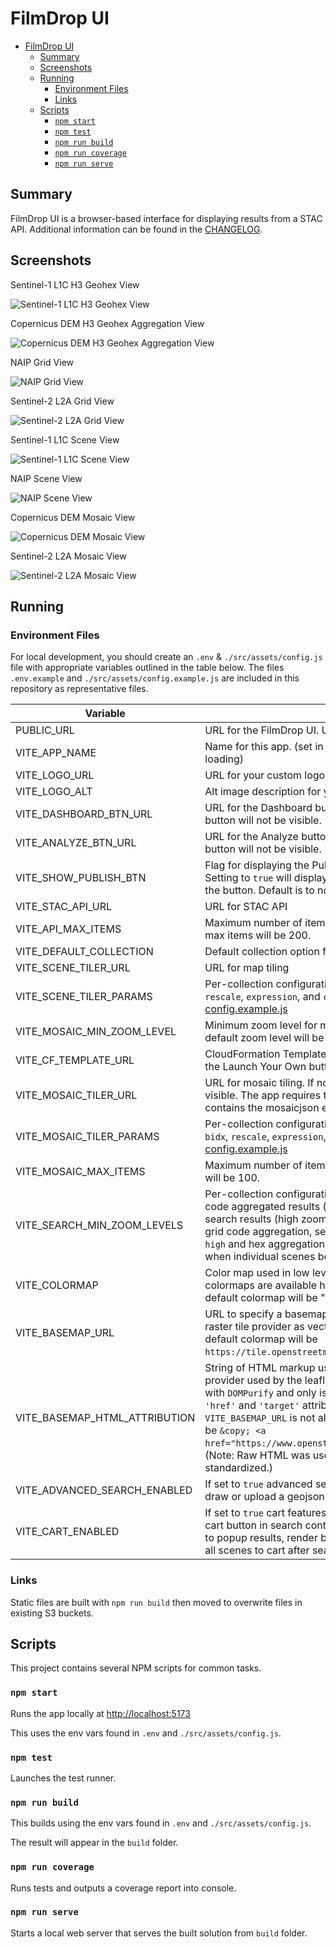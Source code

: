 # FilmDrop UI

- [FilmDrop UI](#filmdrop-ui)
  - [Summary](#summary)
  - [Screenshots](#screenshots)
  - [Running](#running)
    - [Environment Files](#environment-files)
    - [Links](#links)
  - [Scripts](#scripts)
    - [`npm start`](#npm-start)
    - [`npm test`](#npm-test)
    - [`npm run build`](#npm-run-build)
    - [`npm run coverage`](#npm-run-coverage)
    - [`npm run serve`](#npm-run-serve)

## Summary

FilmDrop UI is a browser-based interface for displaying results from a STAC API. Additional information can be found in the [CHANGELOG](CHANGELOG.md).

## Screenshots

Sentinel-1 L1C H3 Geohex View

![Sentinel-1 L1C H3 Geohex View](/screenshots/s1-hex.jpg)

Copernicus DEM H3 Geohex Aggregation View

![Copernicus DEM H3 Geohex Aggregation View](/screenshots/cop-dem-hex.jpg)

NAIP Grid View

![NAIP Grid View](/screenshots/naip-grid.jpg)

Sentinel-2 L2A Grid View

![Sentinel-2 L2A Grid View](/screenshots/s2-l2a-grid.jpg)

Sentinel-1 L1C Scene View

![Sentinel-1 L1C Scene View](/screenshots/s1-scene.jpg)

NAIP Scene View

![NAIP Scene View](/screenshots/naip-scene.jpg)

Copernicus DEM Mosaic View

![Copernicus DEM Mosaic View](/screenshots/cop-dem-mosaic.jpg)

Sentinel-2 L2A Mosaic View

![Sentinel-2 L2A Mosaic View](/screenshots/s2-l2a-mosaic.jpg)

## Running

### Environment Files

For local development, you should create an `.env` & `./src/assets/config.js` file with appropriate variables outlined in the table below.
The files `.env.example` and `./src/assets/config.example.js` are included in this repository as representative files.

| Variable                      | Description                                                                                                                                                                                                                                                                                                                                                                                                                                                                                                                        | Required |
| ----------------------------- | ---------------------------------------------------------------------------------------------------------------------------------------------------------------------------------------------------------------------------------------------------------------------------------------------------------------------------------------------------------------------------------------------------------------------------------------------------------------------------------------------------------------------------------- | -------- |
| PUBLIC_URL                    | URL for the FilmDrop UI. Useful when using a CDN to host application.                                                                                                                                                                                                                                                                                                                                                                                                                                                              | Optional |
| VITE_APP_NAME                 | Name for this app. (set in `.env`, because it is needed prior to any JS loading)                                                                                                                                                                                                                                                                                                                                                                                                                                                   | Optional |
| VITE_LOGO_URL                 | URL for your custom logo                                                                                                                                                                                                                                                                                                                                                                                                                                                                                                           | Optional |
| VITE_LOGO_ALT                 | Alt image description for your custom logo                                                                                                                                                                                                                                                                                                                                                                                                                                                                                         | Optional |
| VITE_DASHBOARD_BTN_URL        | URL for the Dashboard button at the top right of the UI. If not set, the button will not be visible.                                                                                                                                                                                                                                                                                                                                                                                                                               | Optional |
| VITE_ANALYZE_BTN_URL          | URL for the Analyze button at the bottom left of the UI. If not set, the button will not be visible.                                                                                                                                                                                                                                                                                                                                                                                                                               | Optional |
| VITE_SHOW_PUBLISH_BTN         | Flag for displaying the Publish button at the bottom left of the UI. Setting to `true` will display the button, any other value will not display the button. Default is to not display the button.                                                                                                                                                                                                                                                                                                                                 | Optional |
| VITE_STAC_API_URL             | URL for STAC API                                                                                                                                                                                                                                                                                                                                                                                                                                                                                                                   | Required |
| VITE_API_MAX_ITEMS            | Maximum number of items requested from API. If not set, the default max items will be 200.                                                                                                                                                                                                                                                                                                                                                                                                                                         | Optional |
| VITE_DEFAULT_COLLECTION       | Default collection option for collection dropdown                                                                                                                                                                                                                                                                                                                                                                                                                                                                                  | Optional |
| VITE_SCENE_TILER_URL          | URL for map tiling                                                                                                                                                                                                                                                                                                                                                                                                                                                                                                                 | Required |
| VITE_SCENE_TILER_PARAMS       | Per-collection configuration of TiTiler `assets`, `color_formula`, `bidx`, `rescale`, `expression`, and `colormap_name` parameters. Example in [config.example.js](./src/assets/config.example.js)                                                                                                                                                                                                                                                                                                                                 | Optional |
| VITE_MOSAIC_MIN_ZOOM_LEVEL    | Minimum zoom level for mosaic view search results. If not set, the default zoom level will be 7.                                                                                                                                                                                                                                                                                                                                                                                                                                   | Optional |
| VITE_CF_TEMPLATE_URL          | CloudFormation Template URL used to create a new stack. If not set, the Launch Your Own button will not be visible.                                                                                                                                                                                                                                                                                                                                                                                                                | Optional |
| VITE_MOSAIC_TILER_URL         | URL for mosaic tiling. If not set, the View Mode selector will not be visible. The app requires the use of the [NASA IMPACT TiTiler fork](https://github.com/NASA-IMPACT/titiler) as it contains the mosaicjson endpoints needed.                                                                                                                                                                                                                                                                                                  | Optional |
| VITE_MOSAIC_TILER_PARAMS      | Per-collection configuration of TiTiler mosaic `assets`, `color_formula`, `bidx`, `rescale`, `expression`, and `colormap_name` parameters. Example in [config.example.js](./src/assets/config.example.js)                                                                                                                                                                                                                                                                                                                          | Optional |
| VITE_MOSAIC_MAX_ITEMS         | Maximum number of items in mosaic. If not set, the default max items will be 100.                                                                                                                                                                                                                                                                                                                                                                                                                                                  | Optional |
| VITE_SEARCH_MIN_ZOOM_LEVELS   | Per-collection configuration for minimum zoom levels needed for grid code aggregated results (medium zoom level) and single scene search results (high zoom level). Example: [config.example.js](./src/assets/config.example.js). If no grid code aggregation, set value for `medium` to be the same value as `high` and hex aggregations will be used until the zoom level is reached when individual scenes become available.                                                                                                    | Optional |
| VITE_COLORMAP                 | Color map used in low level hex grid search results. Complete list of colormaps are available here: [bpostlethwaite/colormap](https://github.com/bpostlethwaite/colormap). If not set, the default colormap will be "viridis".                                                                                                                                                                                                                                                                                                     | Optional |
| VITE_BASEMAP_URL              | URL to specify a basemap provider used by the leaflet map. Must be a raster tile provider as vector tiles are not supported. If not set, the default colormap will be `https://tile.openstreetmap.org/{z}/{x}/{y}.png`.                                                                                                                                                                                                                                                                                                            | Optional |
| VITE_BASEMAP_HTML_ATTRIBUTION | String of HTML markup used to set the attribution for the basemap provider used by the leaflet map. Markup is sanitized prior to render with `DOMPurify` and only is retricted to only allow `html`, `'a' tags`, and `'href'` and `'target'` attributes. Custom attribution will not render if `VITE_BASEMAP_URL` is not also set. If not set, the default attribution will be `&copy; <a href="https://www.openstreetmap.org/copyright">OpenStreetMap</a>`. (Note: Raw HTML was used here since attribution is non-standardized.) | Optional |
| VITE_ADVANCED_SEARCH_ENABLED  | If set to `true` advanced search options will render and allow users to draw or upload a geojson file to use as search bounds.                                                                                                                                                                                                                                                                                                                                                                                                     | Optional |
| VITE_CART_ENABLED             | If set to `true` cart features will be enabled. These include: rendering cart button in search controls bar, adding cart management buttons to popup results, render buttons in messages to quickly add some or all scenes to cart after search completes.                                                                                                                                                                                                                                                                         | Optional |

### Links

Static files are built with `npm run build` then moved to overwrite files in existing S3 buckets.

## Scripts

This project contains several NPM scripts for common tasks.

### `npm start`

Runs the app locally at <http://localhost:5173>

This uses the env vars found in `.env` and `./src/assets/config.js`.

### `npm test`

Launches the test runner.

### `npm run build`

This builds using the env vars found in `.env` and `./src/assets/config.js`.

The result will appear in the `build` folder.

### `npm run coverage`

Runs tests and outputs a coverage report into console.

### `npm run serve`

Starts a local web server that serves the built solution from `build` folder.

